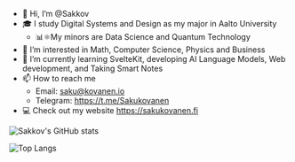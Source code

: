 - 👋 Hi, I’m @Sakkov
- 🎓 I study Digital Systems and Design as my major in Aalto University
   - 📊⚛️My minors are Data Science and Quantum Technology
- 👀 I’m interested in Math, Computer Science, Physics and Business 
- 🌱 I’m currently learning SvelteKit, developing AI Language Models, Web development, and Taking Smart Notes
- 📫 How to reach me 
   - Email: saku@kovanen.io 
   - Telegram: https://t.me/Sakukovanen
- 💻 Check out my website https://sakukovanen.fi

![Sakkov's GitHub stats](https://github-readme-stats.vercel.app/api?username=sakkov&count_private=true&show_icons=true&theme=transparent) 

![Top Langs](https://github-readme-stats.vercel.app/api/top-langs/?username=sakkov&layout=compact&count_private=true&theme=transparent)
